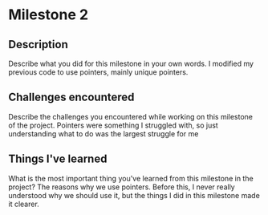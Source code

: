 # Milestone 2

## Description
Describe what you did for this milestone in your own words.
I modified my previous code to use pointers, mainly unique pointers.

## Challenges encountered
Describe the challenges you encountered while working on this milestone of the project.
Pointers were something I struggled with, so just understanding what to do was the largest struggle for me

## Things I've learned
What is the most important thing you've learned from this milestone in the project?
The reasons why we use pointers. Before this, I never really understood why we should use it, but the things I did in this milestone made it clearer.
